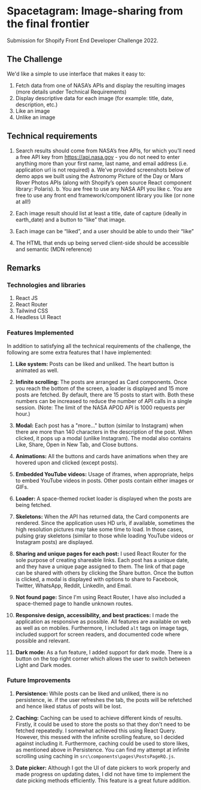 # Spacetagram: Image-sharing from the final frontier

Submission for Shopify Front End Developer Challenge 2022.

## The Challenge

We'd like a simple to use interface that makes it easy to:

1. Fetch data from one of NASA’s APIs and display the resulting images (more details under Technical Requirements)
2. Display descriptive data for each image (for example: title, date, description, etc.)
3. Like an image
4. Unlike an image

## Technical requirements

1. Search results should come from NASA’s free APIs, for which you’ll need a free API key from https://api.nasa.gov - you do not need to enter anything more than your first name, last name, and email address (i.e. application url is not required)
   a. We’ve provided screenshots below of demo apps we built using the Astronomy Picture of the Day or Mars Rover Photos APIs (along with Shopify’s open source React component library: Polaris).
   b. You are free to use any NASA API you like
   c. You are free to use any front end framework/component library you like (or none at all!)

2. Each image result should list at least a title, date of capture (ideally in earth_date) and a button to “like” that image.

3. Each image can be “liked”, and a user should be able to undo their “like”

4. The HTML that ends up being served client-side should be accessible and semantic (MDN reference)

## Remarks

### Technologies and libraries

1. React JS
2. React Router
3. Tailwind CSS
4. Headless UI React

### Features Implemented

In addition to satisfying all the technical requirements of the challenge, the following are some extra features that I have implemented:

1. **Like system:** Posts can be liked and unliked. The heart button is animated as well.

2. **Infinite scrolling:** The posts are arranged as Card components. Once you reach the bottom of the screen, a loader is displayed and 15 more posts are fetched. By default, there are 15 posts to start with. Both these numbers can be increased to reduce the number of API calls in a single session. (Note: The limit of the NASA APOD API is 1000 requests per hour.)

3. **Modal:** Each post has a "more..." button (similar to Instagram) when there are more than 140 characters in the description of the post. When clicked, it pops up a modal (unlike Instagram). The modal also contains Like, Share, Open in New Tab, and Close buttons.

4. **Animations:** All the buttons and cards have animations when they are hovered upon and clicked (except posts).

5. **Embedded YouTube videos:** Usage of iframes, when appropriate, helps to embed YouTube videos in posts. Other posts contain either images or GIFs.

6. **Loader:** A space-themed rocket loader is displayed when the posts are being fetched.

7. **Skeletons:** When the API has returned data, the Card components are rendered. Since the application uses HD urls, if available, sometimes the high resolution pictures may take some time to load. In those cases, pulsing gray skeletons (similar to those while loading YouTube videos or Instagram posts) are displayed.

8. **Sharing and unique pages for each post:** I used React Router for the sole purpose of creating shareable links. Each post has a unique date, and they have a unique page assigned to them. The link of that page can be shared with others by clicking the Share button. Once the button is clicked, a modal is displayed with options to share to Facebook, Twitter, WhatsApp, Reddit, LinkedIn, and Email.

9. **Not found page:** Since I'm using React Router, I have also included a space-themed page to handle unknown routes.

10. **Responsive design, accessibility, and best practices:** I made the application as responsive as possible. All features are available on web as well as on mobiles. Furthermore, I included `alt` tags on image tags, included support for screen readers, and documented code where possible and relevant.

11. **Dark mode:** As a fun feature, I added support for dark mode. There is a button on the top right corner which allows the user to switch between Light and Dark modes.

### Future Improvements

1. **Persistence:** While posts can be liked and unliked, there is no persistence, ie. if the user refreshes the tab, the posts will be refetched and hence liked status of posts will be lost.

2. **Caching:** Caching can be used to achieve different kinds of results. Firstly, it could be used to store the posts so that they don't need to be fetched repeatedly. I somewhat achieved this using React Query. However, this messed with the infinite scrolling feature, so I decided against including it. Furthermore, caching could be used to store likes, as mentioned above in Persistence. You can find my attempt at infinite scrolling using caching in `src\components\pages\PostsPageRQ.js`.

3. **Date picker:** Although I got the UI of date pickers to work properly and made progress on updating dates, I did not have time to implement the date picking methods efficiently. This feature is a great future addition.
